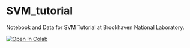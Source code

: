 # SVM_tutorial

Notebook and Data for SVM Tutorial at Brookhaven National Laboratory.

[![Open In Colab](https://colab.research.google.com/assets/colab-badge.svg)](https://colab.research.google.com/github/JackieLee23/KNN-Tutorial/blob/main/KNN_tutorial.ipynb)

